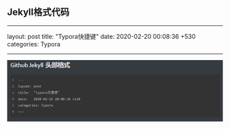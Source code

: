 ## Jekyll格式代码

---

layout: post
title:  "Typora快捷键"
date:   2020-02-20 00:08:36 +530
categories: Typora

---



![微信截图_20200220001533](../assets/微信截图_20200220001533.png)

